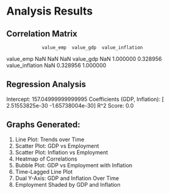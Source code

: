 # Analysis Results

## Correlation Matrix
                 value_emp  value_gdp  value_inflation
value_emp              NaN        NaN              NaN
value_gdp              NaN   1.000000         0.328956
value_inflation        NaN   0.328956         1.000000

## Regression Analysis
Intercept: 157.04999999999995
Coefficients (GDP, Inflation): [ 2.51553825e-30 -1.65738004e-30]
R^2 Score: 0.0

## Graphs Generated:
1. Line Plot: Trends over Time
2. Scatter Plot: GDP vs Employment
3. Scatter Plot: Inflation vs Employment
4. Heatmap of Correlations
5. Bubble Plot: GDP vs Employment with Inflation
6. Time-Lagged Line Plot
7. Dual Y-Axis: GDP and Inflation Over Time
8. Employment Shaded by GDP and Inflation
